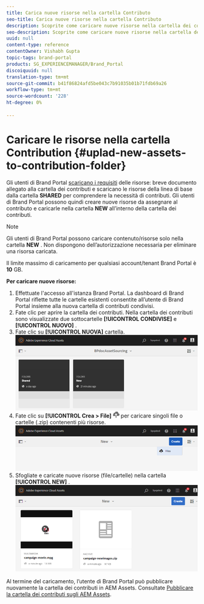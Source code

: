 ```yaml
---
title: Carica nuove risorse nella cartella Contributo
seo-title: Carica nuove risorse nella cartella Contributo
description: Scoprite come caricare nuove risorse nella cartella dei contributi in Brand Portal.
seo-description: Scoprite come caricare nuove risorse nella cartella dei contributi in Brand Portal.
uuid: null
content-type: reference
contentOwner: Vishabh Gupta
topic-tags: brand-portal
products: SG_EXPERIENCEMANAGER/Brand_Portal
discoiquuid: null
translation-type: tm+mt
source-git-commit: b41f86824afd5be043c7b91035b01b71fdb69a26
workflow-type: tm+mt
source-wordcount: '228'
ht-degree: 0%

---
```



# Caricare le risorse nella cartella Contribution {#uplad-new-assets-to-contribution-folder}

Gli utenti di Brand Portal [scaricano i requisiti](brand-portal-download-asset-requirements.md) delle risorse: breve documento allegato alla cartella dei contributi e scaricano le risorse della linea di base dalla cartella **SHARED** per comprendere la necessità di contributi.
Gli utenti di Brand Portal possono quindi creare nuove risorse da assegnare al contributo e caricarle nella cartella **NEW** all’interno della cartella dei contributi.

>[!NOTE]
>
>Gli utenti di Brand Portal possono caricare contenuto/risorse solo nella cartella **NEW** . Non dispongono dell’autorizzazione necessaria per eliminare una risorsa caricata.
>
>Il limite massimo di caricamento per qualsiasi account/tenant Brand Portal è **10** GB.

**Per caricare nuove risorse:**

1. Effettuate l&#39;accesso all&#39;istanza Brand Portal.
La dashboard di Brand Portal riflette tutte le cartelle esistenti consentite all’utente di Brand Portal insieme alla nuova cartella di contributi condivisi.
1. Fate clic per aprire la cartella dei contributi. Nella cartella dei contributi sono visualizzate due sottocartelle **[!UICONTROL CONDIVISE]** e **[!UICONTROL NUOVO]** .
1. Fate clic su **[!UICONTROL NUOVA]** cartella.
   ![](assets/upload-new-assets1.png)
1. Fate clic su **[!UICONTROL Crea > File]** ![](assets/upload.png) per caricare singoli file o cartelle (.zip) contenenti più risorse.
   ![](assets/upload-new-assets2.png)
1. Sfogliate e caricate nuove risorse (file/cartelle) nella cartella **[!UICONTROL NEW]** .
   ![](assets/upload-new-assets3.png)

Al termine del caricamento, l’utente di Brand Portal può pubblicare nuovamente la cartella dei contributi in AEM Assets. Consultate [Pubblicare la cartella dei contributi sugli AEM Assets](brand-portal-publish-contribution-folder-to-aem-assets.md).